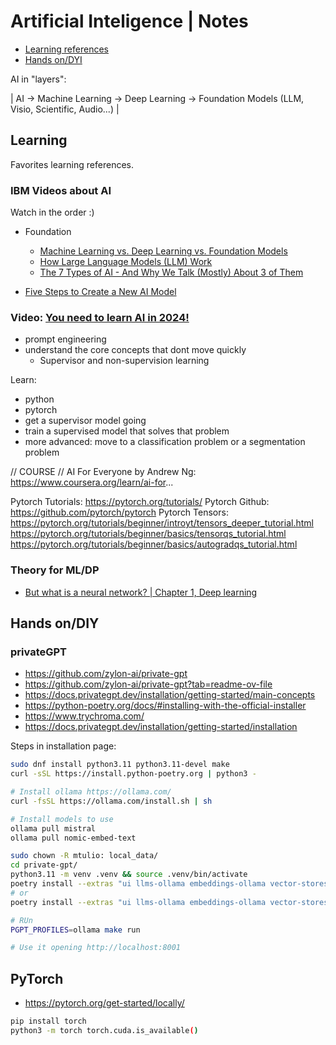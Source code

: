 # Artificial Inteligence | Notes

- [Learning references](#learning)
- [Hands on/DYI](#hands-on--diy)

AI in "layers":

| AI -> Machine Learning -> Deep Learning -> Foundation Models (LLM, Visio, Scientific, Audio...) |

## Learning

Favorites learning references.

### IBM Videos about AI

Watch in the order :)

- Foundation
  - [Machine Learning vs. Deep Learning vs. Foundation Models](https://www.youtube.com/watch?v=Beh13Cd_QbY)
  - [How Large Language Models (LLM) Work](https://www.youtube.com/watch?v=5sLYAQS9sWQ)
  - [The 7 Types of AI - And Why We Talk (Mostly) About 3 of Them](https://www.youtube.com/watch?v=XFZ-rQ8eeR8)

- [Five Steps to Create a New AI Model](https://www.youtube.com/watch?v=jcgaNrC4ElU)

### Video: [You need to learn AI in 2024!][ytb-01]

[ytb-01]: https://www.youtube.com/watch?v=x1TqLcz_ug0

- prompt engineering
- understand the core concepts that dont move quickly
  - Supervisor and non-supervision learning
 
Learn:
- python
- pytorch
- get a supervisor model going
- train a supervised model that solves that problem
- more advanced: move to a classification problem or a segmentation problem

// COURSE //
AI For Everyone by Andrew Ng: https://www.coursera.org/learn/ai-for...

Pytorch Tutorials: https://pytorch.org/tutorials/
Pytorch Github: https://github.com/pytorch/pytorch
Pytorch Tensors: https://pytorch.org/tutorials/beginner/introyt/tensors_deeper_tutorial.html
https://pytorch.org/tutorials/beginner/basics/tensorqs_tutorial.html
https://pytorch.org/tutorials/beginner/basics/autogradqs_tutorial.html

### Theory for ML/DP

- [But what is a neural network? | Chapter 1, Deep learning](https://www.youtube.com/watch?v=aircAruvnKk)

## Hands on/DIY

### privateGPT

- https://github.com/zylon-ai/private-gpt
- https://github.com/zylon-ai/private-gpt?tab=readme-ov-file
- https://docs.privategpt.dev/installation/getting-started/main-concepts
- https://python-poetry.org/docs/#installing-with-the-official-installer
- https://www.trychroma.com/
- https://docs.privategpt.dev/installation/getting-started/installation


Steps in installation page:
```sh
sudo dnf install python3.11 python3.11-devel make
curl -sSL https://install.python-poetry.org | python3 -

# Install ollama https://ollama.com/
curl -fsSL https://ollama.com/install.sh | sh

# Install models to use
ollama pull mistral
ollama pull nomic-embed-text

sudo chown -R mtulio: local_data/
cd private-gpt/
python3.11 -m venv .venv && source .venv/bin/activate
poetry install --extras "ui llms-ollama embeddings-ollama vector-stores-qdrant"
# or
poetry install --extras "ui llms-ollama embeddings-ollama vector-stores-chroma"

# RUn
PGPT_PROFILES=ollama make run

# Use it opening http://localhost:8001
```

## PyTorch

- https://pytorch.org/get-started/locally/

```sh
pip install torch
python3 -m torch torch.cuda.is_available()
```

